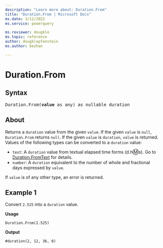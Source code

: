 ```yaml
---
description: "Learn more about: Duration.From"
title: "Duration.From | Microsoft Docs"
ms.date: 3/11/2022
ms.service: powerquery

ms.reviewer: dougklo
ms.topic: reference
author: dougklopfenstein
ms.author: bezhan

---
```

# Duration.From

## Syntax

<pre>
Duration.From(<b>value</b> as any) as nullable duration
</pre>
  
## About

Returns a `duration` value from the given `value`. If the given `value` is `null`, `Duration.From` returns `null`. If the given `value` is `duration`, `value` is returned. Values of the following types can be converted to a `duration` value:

* `text`: A `duration` value from textual elapsed time forms (d.h:m:s). Go to [Duration.FromText](duration-fromtext.md) for details.
* `number`: A `duration` equivalent to the number of whole and fractional days expressed by `value`.

If `value` is of any other type, an error is returned.

## Example 1

Convert `2.525` into a `duration` value.

**Usage**

```powerquery-m
Duration.From(2.525)
```

**Output**

`#duration(2, 12, 36, 0)`
